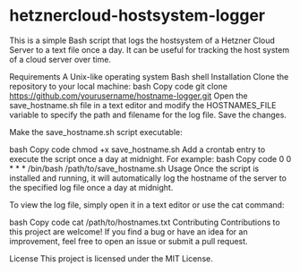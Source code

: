 # hetznercloud-hostsystem-logger
This is a simple Bash script that logs the hostsystem of a Hetzner Cloud Server to a text file once a day. It can be useful for tracking the host system of a cloud server over time.

Requirements
A Unix-like operating system
Bash shell
Installation
Clone the repository to your local machine:
bash
Copy code
git clone https://github.com/yourusername/hostname-logger.git
Open the save_hostname.sh file in a text editor and modify the HOSTNAMES_FILE variable to specify the path and filename for the log file. Save the changes.

Make the save_hostname.sh script executable:

bash
Copy code
chmod +x save_hostname.sh
Add a crontab entry to execute the script once a day at midnight. For example:
bash
Copy code
0 0 * * * /bin/bash /path/to/save_hostname.sh
Usage
Once the script is installed and running, it will automatically log the hostname of the server to the specified log file once a day at midnight.

To view the log file, simply open it in a text editor or use the cat command:

bash
Copy code
cat /path/to/hostnames.txt
Contributing
Contributions to this project are welcome! If you find a bug or have an idea for an improvement, feel free to open an issue or submit a pull request.

License
This project is licensed under the MIT License.